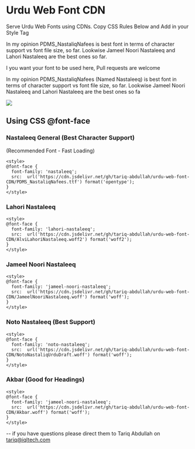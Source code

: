 # Urdu Web Font CDN
 
Serve Urdu Web Fonts using CDNs. Copy CSS Rules Below and Add in your Style Tag 

In my opinion PDMS_NastaliqNafees is best font in terms of character support vs font file size, so far. Lookwise Jameel Noori Nastaleeq and Lahori Nastaleeq are the best ones so far.

I you want your font to be used here, Pull requests are welcome


In my opinion PDMS_NastaliqNafees (Named Nastaleeq) is best font in terms of character support vs font file size, so far. Lookwise Jameel Noori Nastaleeq and Lahori Nastaleeq are the best ones so fa

![](https://data.jsdelivr.com/v1/package/gh/tariq-abdullah/urdu-web-font-CDN/badge)

## Using CSS @font-face

### Nastaleeq General (Best Character Support)

(Recommended Font - Fast Loading)
```
<style>
@font-face {
  font-family: 'nastaleeq';
  src:  url('https://cdn.jsdelivr.net/gh/tariq-abdullah/urdu-web-font-CDN/PDMS_NastaliqNafees.ttf') format('opentype');
}
</style>
```


### Lahori Nastaleeq


```
<style>
@font-face {
  font-family: 'lahori-nastaleeq';
  src:  url('https://cdn.jsdelivr.net/gh/tariq-abdullah/urdu-web-font-CDN/AlviLahoriNastaleeq.woff2') format('woff2');
}
</style>
```


### Jameel Noori Nastaleeq


```
<style>
@font-face {
  font-family: 'jameel-noori-nastaleeq';
  src:  url('https://cdn.jsdelivr.net/gh/tariq-abdullah/urdu-web-font-CDN/JameelNooriNastaleeq.woff') format('woff');
}
</style>
```


### Noto Nastaleeq (Best Support)


```
<style>
@font-face {
  font-family: 'noto-nastaleeq';
  src:  url('https://cdn.jsdelivr.net/gh/tariq-abdullah/urdu-web-font-CDN/NotoNastaliqUrduDraft.woff') format('woff');
}
</style>
```



### Akbar (Good for Headings)


```
<style>
@font-face {
  font-family: 'jameel-noori-nastaleeq';
  src:  url('https://cdn.jsdelivr.net/gh/tariq-abdullah/urdu-web-font-CDN/Akbar.woff') format('woff');
}
</style>
```

--
if you have questions please direct them to Tariq Abdullah on tariq@iqltech.com


